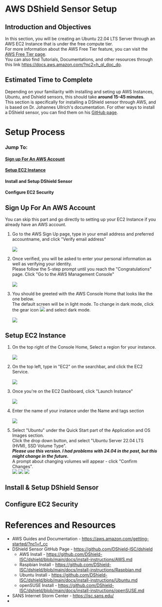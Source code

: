 <!-- TO-DO: Set up a page on how to provision a Dshield Sensor through AWS based on Dr. J's GitHub Documentation -->
# AWS DShield Sensor Setup

## Introduction and Objectives
In this section, you will be creating an Ubuntu 22.04 LTS Server through an AWS EC2 Instance that is under the free compute tier. <br>
For more information about the AWS Free Tier feature, you can visit the [AWS Free Tier page](https://aws.amazon.com/free/?p=ft&z=subnav&loc=1&all-free-tier.sort-by=item.additionalFields.SortRank&all-free-tier.sort-order=asc&awsf.Free%20Tier%20Types=*all&awsf.Free%20Tier%20Categories=*all). <br>
You can also find Tutorials, Documentations, and other resources through this link https://docs.aws.amazon.com/?nc2=h_ql_doc_do.

## Estimated Time to Complete

Depending on your familiarity with installing and seting up AWS Instances, Ubuntu, and Dshield sensors, this should take <b>around 15-45 minutes</b>. <br>
This section is specifically for installing a DShield sensor through AWS, and is based on Dr. Johannes Ullrich's documentation.
For other ways to install a DShield sensor, you can find them on his [GitHub page](https://github.com/DShield-ISC/dshield/tree/main/docs/install-instructions).

# Setup Process

### Jump To:
#### [Sign up For An AWS Account](#sign-up-for-an-aws-account-1)
#### [Setup EC2 Instance](#setup-ec2-instance-1)
#### Install and Setup DShield Sensor
#### Configure EC2 Security

## Sign Up For An AWS Account

You can skip this part and go directly to setting up your EC2 Instance if you already have an AWS account. <br>

1. Go to the AWS Sign Up page, type in your email address and preferred accountname, and click "Verify email address" <br>
   <br>
    ![](./Images%20and%20Screenshots/Signup1.png)

2. Once verified, you will be asked to enter your personal information as well as verifying your identity. <br>
   Please follow the 5-step prompt until you reach the "Congratulations" page. Click "Go to the AWS Management Console" <br>
   <br>
   ![](./Images%20and%20Screenshots/Signup2.png)

3. You should be greeted with the AWS Console Home that looks like the one below. <br>
   The default screen will be in light mode. To change in dark mode, click the gear icon ![](./Images%20and%20Screenshots/Gear%20Icon.png) and select dark mode. <br>
   <br>
   ![](./Images%20and%20Screenshots/Console%20Home.png)

## Setup EC2 Instance

1. On the top right of the Console Home, Select a region for your instance. <br>
   <br>
   ![](./Images%20and%20Screenshots/Setup%20AWS%201.png)

2. On the top left, type in "EC2" on the searchbar, and click the EC2 Service. <br>
   <br>
   ![](./Images%20and%20Screenshots/Setup%20AWS%202.png)

3. Once you're on the EC2 Dashboard, click "Launch Instance" <br>
   <br>
   ![](./Images%20and%20Screenshots/Setup%20AWS%203.png)

4. Enter the name of your instance under the Name and tags section <br>
   <br>
   ![](./Images%20and%20Screenshots/Setup%20AWS%204.png)

5. Select "Ubuntu" under the Quick Start part of the Application and OS Images section. <br>
   Click the drop down button, and select "Ubuntu Server 22.04 LTS (HVM), SSD Volume Type". <br>
   <b><em>Please use this version. I had problems with 24.04 in the past, but this might change in the future.</b></em><br>
   A prompt about changing volumes will appear - click "Confirm Changes".
   <br>
   ![](./Images%20and%20Screenshots/Setup%20AWS%205a.png)
   ![](./Images%20and%20Screenshots/Setup%20AWS%205b.png)
   ![](./Images%20and%20Screenshots/Setup%20AWS%205c.png)
## Install & Setup DShield Sensor

## Configure EC2 Security

# References and Resources

- AWS Guides and Documentation - https://aws.amazon.com/getting-started/?nc1=f_cc
- DShield Sensor GitHub Page - https://github.com/DShield-ISC/dshield
  - AWS Install - https://github.com/DShield-ISC/dshield/blob/main/docs/install-instructions/AWS.md
  - Raspbian Install - https://github.com/DShield-ISC/dshield/blob/main/docs/install-instructions/Raspbian.md
  - Ubuntu Install - https://github.com/DShield-ISC/dshield/blob/main/docs/install-instructions/Ubuntu.md
  - openSUSE Install - https://github.com/DShield-ISC/dshield/blob/main/docs/install-instructions/openSUSE.md
- SANS Internet Storm Center - https://isc.sans.edu/
- 